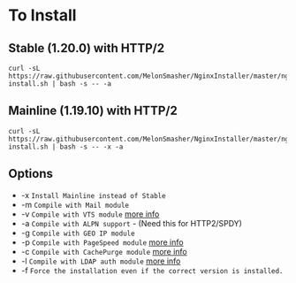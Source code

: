 # To Install

## Stable (1.20.0) with HTTP/2

```shell
curl -sL https://raw.githubusercontent.com/MelonSmasher/NginxInstaller/master/nginx-install.sh | bash -s -- -a
```

## Mainline (1.19.10) with HTTP/2

```shell
curl -sL https://raw.githubusercontent.com/MelonSmasher/NginxInstaller/master/nginx-install.sh | bash -s -- -x -a
```

## Options

* -x `Install Mainline instead of Stable`
* -m `Compile with Mail module`
* -v `Compile with VTS module` [more info](https://github.com/vozlt/nginx-module-vts)
* -a `Compile with ALPN support` - (Need this for HTTP2/SPDY)
* -g `Compile with GEO IP module`
* -p `Compile with PageSpeed module` [more info](https://developers.google.com/speed/pagespeed/)
* -c `Compile with CachePurge module` [more info](https://github.com/nginx-modules/ngx_cache_purge)
* -l `Compile with LDAP auth module` [more info](https://github.com/kvspb/nginx-auth-ldap)
* -f `Force the installation even if the correct version is installed.`
